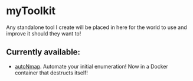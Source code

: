 # myToolkit
Any standalone tool I create will be placed in here for the world to use and improve it should they want to!

## Currently available:
- [autoNmap](./autoNmap). Automate your initial enumeration! Now in a Docker container that destructs itself!

